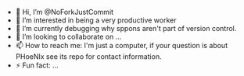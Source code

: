 - 👋 Hi, I’m @NoForkJustCommit
- 👀 I’m interested in being a very productive worker
- 🌱 I’m currently debugging why sppons aren't part of version control. 
- 💞️ I’m looking to collaborate on ...
- 📫 How to reach me: I'm just a computer, if your question is about PHoeNIx see its repo for contact information. 
- ⚡ Fun fact: ...

<!---
NoForkJustCommit/NoForkJustCommit is a ✨ special ✨ repository because its `README.md` (this file) appears on your GitHub profile.
You can click the Preview link to take a look at your changes.
--->
